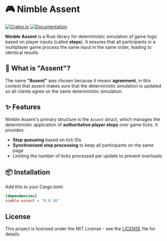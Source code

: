 # 🎮 Nimble Assent

[![Crates.io](https://img.shields.io/crates/v/nimble-assent)](https://crates.io/crates/nimble-assent)
[![Documentation](https://docs.rs/nimble-assent/badge.svg)](https://docs.rs/nimble-assent)

**Nimble Assent** is a Rust library for deterministic simulation of game logic based on player inputs (called **steps**).
It ensures that all participants in a multiplayer game process the same input in the same order, leading to identical results.

## 🤔 What is "Assent"?

The name **"Assent"** was chosen because it means **agreement**, in this context that assent makes sure that the deterministic simulation is updated so all clients agree on the same deterministic simulation.

## ✨ Features

Nimble Assent's primary structure is the `Assent` struct, which manages the deterministic application of **authoritative player steps** over game ticks. It provides:

- **Step queueing** based on tick IDs
- **Synchronized step processing** to keep all participants on the same page
- Limiting the number of ticks processed per update to prevent overloads

## 📦 Installation

Add this to your Cargo.toml:

```toml
[dependencies]
nimble-assent = "0.0.16"
```

## License

This project is licensed under the MIT License - see the [LICENSE](LICENSE) file for details.
